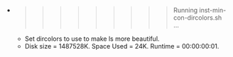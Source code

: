 * >>>>>>>>> Running inst-min-con-dircolors.sh ...
  * Set dircolors to use  to make ls more beautiful.
  * Disk size = 1487528K. Space Used = 24K. Runtime = 00:00:00:01.
